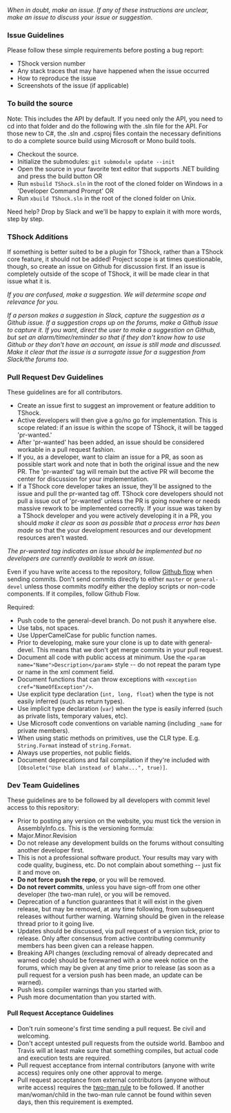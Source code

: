 _When in doubt, make an issue. If any of these instructions are unclear, make an issue to discuss your issue or suggestion._

### Issue Guidelines
Please follow these simple requirements before posting a bug report:

- TShock version number
- Any stack traces that may have happened when the issue occurred
- How to reproduce the issue
- Screenshots of the issue (if applicable)

### To build the source

Note: This includes the API by default. If you need only the API, you need to cd into that folder and do the following with the .sln file for the API. For those new to C#, the .sln and .csproj files contain the necessary definitions to do a complete source build using Microsoft or Mono build tools.

- Checkout the source.
- Initialize the submodules: ```git submodule update --init```
- Open the source in your favorite text editor that supports .NET building and press the build button OR
- Run ```msbuild TShock.sln``` in the root of the cloned folder on Windows in a 'Developer Command Prompt' OR
- Run ```xbuild TShock.sln``` in the root of the cloned folder on Unix.

Need help? Drop by Slack and we'll be happy to explain it with more words, step by step.

### TShock Additions

If something is better suited to be a plugin for TShock, rather than a TShock core feature, it should not be added! Project scope is at times questionable, though, so create an issue on Github for discussion first. If an issue is completely outside of the scope of TShock, it will be made clear in that issue what it is.

_If you are confused, make a suggestion. We will determine scope and relevance for you._

_If a person makes a suggestion in Slack, capture the suggestion as a Github issue. If a suggestion crops up on the forums, make a Github issue to capture it. If you want, direct the user to make a suggestion on Github, but set an alarm/timer/reminder so that if they don't know how to use Github or they don't have an account, an issue is still made and discussed. Make it clear that the issue is a surrogate issue for a suggestion from Slack/the forums too._

### Pull Request Dev Guidelines

These guidelines are for all contributors.

* Create an issue first to suggest an improvement or feature addition to TShock.
* Active developers will then give a go/no go for implementation. This is scope related: if an issue is within the scope of TShock, it will be tagged 'pr-wanted.'
* After 'pr-wanted' has been added, an issue should be considered workable in a pull request fashion.
* If you, as a developer, want to claim an issue for a PR, as soon as possible start work and note that in both the original issue and the new PR. The 'pr-wanted' tag will remain but the active PR will become the center for discussion for your implementation.
* If a TShock core developer takes an issue, they'll be assigned to the issue and pull the pr-wanted tag off. TShock core developers should not pull a issue out of 'pr-wanted' unless the PR is going nowhere or needs massive rework to be implemented correctly. If your issue was taken by a TShock developer and you were actively developing it in a PR, you should _make it clear as soon as possible that a process error has been made_ so that the your development resources and our development resources aren't wasted.

_The pr-wanted tag indicates an issue should be implemented but no developers are currently available to work an issue._

Even if you have write access to the repository, follow [Github flow](https://guides.github.com/introduction/flow/) when sending commits. Don't send commits directly to either ```master``` or ```general-devel``` unless those commits modify either the deploy scripts or non-code components. If it compiles, follow Github Flow.

Required:
- Push code to the general-devel branch. Do not push it anywhere else.
- Use tabs, not spaces.
- Use UpperCamelCase for public function names.
- Prior to developing, make sure your clone is up to date with general-devel. This means that we don't get merge commits in your pull request.
- Document all code with public access at minimum. Use the ```<param name="Name">Description</param>``` style -- do not repeat the param type or name in the xml comment field.
- Document functions that can throw exceptions with ```<exception cref="NameOfException"/>```.
- Use explicit type declaration (```int, long, float```) when the type is not easily inferred (such as return types).
- Use implicit type declaration (```var```) when the type is easily inferred (such as private lists, temporary values, etc).
- Use Microsoft code conventions on variable naming (including ```_name``` for private members).
- When using static methods on primitives, use the CLR type. E.g. ```String.Format``` instead of ```string.Format```.
- Always use properties, not public fields.
- Document deprecations and fail compilation if they're included with ```[Obsolete("Use blah instead of blahx...", true)]```.

### Dev Team Guidelines

These guidelines are to be followed by all developers with commit level access to this repository:

- Prior to posting any version on the website, you must tick the version in AssemblyInfo.cs. This is the versioning formula:
 - Major.Minor.Revision
- Do not release any development builds on the forums without consulting another developer first.
- This is not a professional software product. Your results may vary with code quality, buginess, etc. Do not complain about something -- just fix it and move on.
- __Do not force push the repo__, or you will be removed.
- __Do not revert commits__, unless you have sign-off from one other developer (the two-man rule), or you will be removed.
- Deprecation of a function guarantees that it will exist in the given release, but may be removed, at any time following, from subsequent releases without further warning. Warning should be given in the release thread prior to it going live.
- Updates should be discussed, via pull request of a version tick, prior to release. Only after consensus from active contributing community members has been given can a release happen.
- Breaking API changes (excluding removal of already deprecated and warned code) should be forewarned with a one week notice on the forums, which may be given at any time prior to release (as soon as a pull request for a version push has been made, an update can be warned).
- Push less compiler warnings than you started with.
- Push more documentation than you started with.

#### Pull Request Acceptance Guidelines

- Don't ruin someone's first time sending a pull request. Be civil and welcoming.
- Don't accept untested pull requests from the outside world. Bamboo and Travis will at least make sure that something compiles, but actual code and execution tests are required.
- Pull request acceptance from internal contributors (anyone with write access) requires only one other approval to merge.
- Pull request acceptance from external contributors (anyone without write access) requires the [two-man rule](https://en.wikipedia.org/wiki/Two-man_rule) to be followed. If another man/woman/child in the two-man rule cannot be found within seven days, then this requirement is exempted.

